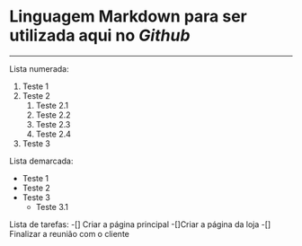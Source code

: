 # Linguagem **Markdown** para ser utilizada aqui no *Github*
---
Lista numerada:

1. Teste 1
2. Teste 2
   1. Teste 2.1
   2. Teste 2.2
   5. Teste 2.3
   99. Teste 2.4
3. Teste 3

Lista demarcada:
* Teste 1
* Teste 2
* Teste 3
   * Teste 3.1


Lista de tarefas:
-[] Criar a página principal
-[]Criar a página da loja
-[] Finalizar a reunião com o cliente
